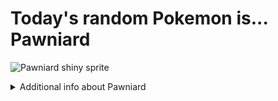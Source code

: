 # Today's random Pokemon is... Pawniard

![Pawniard shiny sprite](https://raw.githubusercontent.com/PokeAPI/sprites/master/sprites/pokemon/shiny/624.png)

<details>
<summary>Additional info about Pawniard</summary>

| srpite type | image |
|------|------|
| back_default | ![Pawniard back_default sprite](https://raw.githubusercontent.com/PokeAPI/sprites/master/sprites/pokemon/back/624.png) |
| back_shiny | ![Pawniard back_shiny sprite](https://raw.githubusercontent.com/PokeAPI/sprites/master/sprites/pokemon/back/shiny/624.png) |
| front_default | ![Pawniard front_default sprite](https://raw.githubusercontent.com/PokeAPI/sprites/master/sprites/pokemon/624.png) | </details>